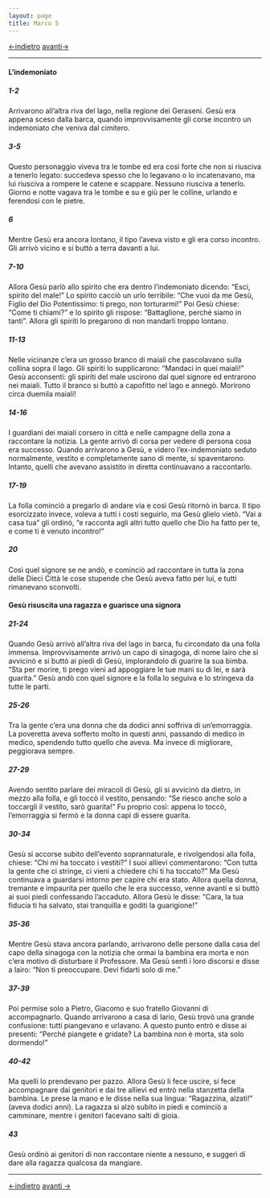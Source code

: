 ```yaml
---
layout: page
title: Marco 5
---
```


[<-indietro](Mc04.html)  [avanti->](Mc06.html)
 
 ------------------------------------------------------------------------
 
#### L’indemoniato

##### 1-2

Arrivarono all’altra riva del lago, nella regione dei Geraseni. Gesù era appena sceso dalla barca, quando improvvisamente gli corse incontro un indemoniato che veniva dal cimitero.

##### 3-5

Questo personaggio viveva tra le tombe ed era così forte che non si riusciva a tenerlo legato: succedeva spesso che lo legavano o lo incatenavano, ma lui riusciva a rompere le catene e scappare. Nessuno riusciva a tenerlo. Giorno e notte vagava tra le tombe e su e giù per le colline, urlando e ferendosi con le pietre.

##### 6

Mentre Gesù era ancora lontano, il tipo l’aveva visto e gli era corso incontro. Gli arrivò vicino e si buttò a terra davanti a lui.

##### 7-10

Allora Gesù parlò allo spirito che era dentro l’indemoniato dicendo: “Esci, spirito del male!” Lo spirito cacciò un urlo terribile: “Che vuoi da me Gesù, Figlio del Dio Potentissimo: ti prego, non torturarmi!” Poi Gesù chiese: “Come ti chiami?” e lo spirito gli rispose: “Battaglione, perché siamo in tanti”. Allora gli spiriti lo pregarono di non mandarli troppo lontano.

##### 11-13

Nelle vicinanze c’era un grosso branco di maiali che pascolavano sulla collina sopra il lago. Gli spiriti lo supplicarono: “Mandaci in quei maiali!” Gesù acconsentì: gli spiriti del male uscirono dal quel signore ed entrarono nei maiali. Tutto il branco si buttò a capofitto nel lago e annegò. Morirono circa duemila maiali!

##### 14-16

I guardiani dei maiali corsero in città e nelle campagne della zona a raccontare la notizia. La gente arrivò di corsa per vedere di persona cosa era successo. Quando arrivarono a Gesù, e videro l’ex-indemoniato seduto normalmente, vestito e completamente sano di mente, si spaventarono. Intanto, quelli che avevano assistito in diretta continuavano a raccontarlo.

##### 17-19

La folla cominciò a pregarlo di andare via e così Gesù ritornò in barca. Il tipo esorcizzato invece, voleva a tutti i costi seguirlo, ma Gesù glielo vietò. “Vai a casa tua” gli ordinò, “e racconta agli altri tutto quello che Dio ha fatto per te, e come ti è venuto incontro!”

##### 20

Così quel signore se ne andò, e cominciò ad raccontare in tutta la zona delle Dieci Città le cose stupende che Gesù aveva fatto per lui, e tutti rimanevano sconvolti.

#### Gesù risuscita una ragazza e guarisce una signora

##### 21-24

Quando Gesù arrivò all’altra riva del lago in barca, fu circondato da una folla immensa. Improvvisamente arrivò un capo di sinagoga, di nome Iairo che si avvicinò e si buttò ai piedi di Gesù, implorandolo di guarire la sua bimba. “Sta per morire, ti prego vieni ad appoggiare le tue mani su di lei, e sarà guarita.” Gesù andò con quel signore e la folla lo seguiva e lo stringeva da tutte le parti.

##### 25-26

Tra la gente c’era una donna che da dodici anni soffriva di un’emorraggia. La poveretta aveva sofferto molto in questi anni, passando di medico in medico, spendendo tutto quello che aveva. Ma invece di migliorare, peggiorava sempre.

##### 27-29

Avendo sentito parlare dei miracoli di Gesù, gli si avvicinò da dietro, in mezzo alla folla, e gli toccò il vestito, pensando: “Se riesco anche solo a toccargli il vestito, sarò guarita!” Fu proprio così: appena lo toccò, l’emorraggia si fermò e la donna capì di essere guarita.

##### 30-34

Gesù si accorse subito dell’evento soprannaturale, e rivolgendosi alla folla, chiese: “Chi mi ha toccato i vestiti?” I suoi allievi commentarono: “Con tutta la gente che ci stringe, ci vieni a chiedere chi ti ha toccato?” Ma Gesù continuava a guardarsi intorno per capire chi era stato. Allora quella donna, tremante e impaurita per quello che le era successo, venne avanti e si buttò ai suoi piedi confessando l’accaduto. Allora Gesù le disse: “Cara, la tua fiducia ti ha salvato, stai tranquilla e goditi la guarigione!”

##### 35-36

Mentre Gesù stava ancora parlando, arrivarono delle persone dalla casa del capo della sinagoga con la notizia che ormai la bambina era morta e non c’era motivo di disturbare il Professore. Ma Gesù sentì i loro discorsi e disse a Iairo: “Non ti preoccupare. Devi fidarti solo di me.”

##### 37-39

Poi permise solo a Pietro, Giacomo e suo fratello Giovanni di accompagnarlo. Quando arrivarono a casa di Iario, Gesù trovò una grande confusione: tutti piangevano e urlavano. A questo punto entrò e disse ai presenti: “Perché piangete e gridate? La bambina non è morta, sta solo dormendo!”

##### 40-42

Ma quelli lo prendevano per pazzo. Allora Gesù li fece uscire, si fece accompagnare dai genitori e dai tre allievi ed entrò nella stanzetta della bambina. Le prese la mano e le disse nella sua lingua: “Ragazzina, alzati!” (aveva dodici anni). La ragazza si alzò subito in piedi e cominciò a camminare, mentre i genitori facevano salti di gioia.

##### 43

Gesù ordinò ai genitori di non raccontare niente a nessuno, e suggerì di dare alla ragazza qualcosa da mangiare.


------------------------------------------------------------------------
[<-indietro](Mc04.html) [avanti ->](Mc06.html)
